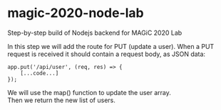 # magic-2020-node-lab
Step-by-step build of Nodejs backend for MAGiC 2020 Lab

In this step we will add the route for PUT (update a user).
When a PUT request is received it should contain a request body, as JSON data:
```
app.put('/api/user', (req, res) => {
    [...code...]
});
```

We will use the map() function to update the user array.  
Then we return the new list of users.